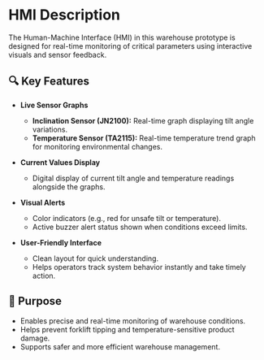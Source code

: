 # HMI Description

The Human-Machine Interface (HMI) in this warehouse prototype is designed for real-time monitoring of critical parameters using interactive visuals and sensor feedback.

## 🔍 Key Features

- **Live Sensor Graphs**  
  - **Inclination Sensor (JN2100):** Real-time graph displaying tilt angle variations.  
  - **Temperature Sensor (TA2115):** Real-time temperature trend graph for monitoring environmental changes.

- **Current Values Display**  
  - Digital display of current tilt angle and temperature readings alongside the graphs.

- **Visual Alerts**  
  - Color indicators (e.g., red for unsafe tilt or temperature).
  - Active buzzer alert status shown when conditions exceed limits.

- **User-Friendly Interface**  
  - Clean layout for quick understanding.  
  - Helps operators track system behavior instantly and take timely action.

## 🎯 Purpose

- Enables precise and real-time monitoring of warehouse conditions.  
- Helps prevent forklift tipping and temperature-sensitive product damage.  
- Supports safer and more efficient warehouse management.

